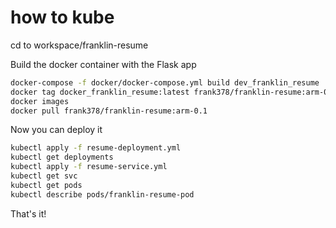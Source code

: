 # how to kube

cd to workspace/franklin-resume

Build the docker container with the Flask app

```bash
docker-compose -f docker/docker-compose.yml build dev_franklin_resume
docker tag docker_franklin_resume:latest frank378/franklin-resume:arm-0.1
docker images
docker pull frank378/franklin-resume:arm-0.1
```

Now you can deploy it

```bash
kubectl apply -f resume-deployment.yml
kubectl get deployments
kubectl apply -f resume-service.yml
kubectl get svc
kubectl get pods
kubectl describe pods/franklin-resume-pod
```

That's it!

